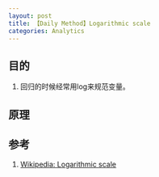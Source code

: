 ```yaml
---
layout: post
title: 【Daily Method】Logarithmic scale
categories: Analytics
---
```


## 目的

1. 回归的时候经常用log来规范变量。

## 原理

## 参考

1. [Wikipedia: Logarithmic scale](https://en.wikipedia.org/wiki/Logarithmic_scale)